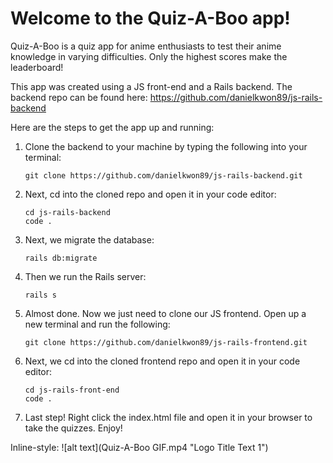 # Welcome to the Quiz-A-Boo app!

Quiz-A-Boo is a quiz app for anime enthusiasts to test their anime knowledge in varying difficulties. Only the highest scores make the leaderboard!

This app was created using a JS front-end and a Rails backend. The backend repo can be found here: 
https://github.com/danielkwon89/js-rails-backend

Here are the steps to get the app up and running:

1. Clone the backend to your machine by typing the following into your terminal:

       git clone https://github.com/danielkwon89/js-rails-backend.git
       
2. Next, cd into the cloned repo and open it in your code editor:

       cd js-rails-backend
       code .
       
3. Next, we migrate the database:

       rails db:migrate
  
4. Then we run the Rails server:

       rails s
       
5. Almost done. Now we just need to clone our JS frontend. Open up a new terminal and run the following:

       git clone https://github.com/danielkwon89/js-rails-frontend.git
      
6. Next, we cd into the cloned frontend repo and open it in your code editor:

       cd js-rails-front-end
       code .
     
7. Last step! Right click the index.html file and open it in your browser to take the quizzes. Enjoy!

Inline-style: 
![alt text](Quiz-A-Boo GIF.mp4 "Logo Title Text 1")
